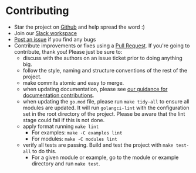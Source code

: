 # Contributing

* Star the project on [Github](https://github.com/testcontainers/testcontainers-go) and help spread the word :)
* Join our [Slack workspace](http://slack.testcontainers.org)
* [Post an issue](https://github.com/testcontainers/testcontainers-go/issues) if you find any bugs
* Contribute improvements or fixes using a [Pull Request](https://github.com/testcontainers/testcontainers-go/pulls). If you're going to contribute, thank you! Please just be sure to:
    * discuss with the authors on an issue ticket prior to doing anything big.
    * follow the style, naming and structure conventions of the rest of the project.
    * make commits atomic and easy to merge.
    * when updating documentation, please see [our guidance for documentation contributions](contributing_docs.md).
    * when updating the `go.mod` file, please run `make tidy-all` to ensure all modules are updated. It will run `golangci-lint` with the configuration set in the root directory of the project. Please be aware that the lint stage could fail if this is not done.
    * apply format running `make lint`
        * For examples: `make -C examples lint`
        * For modules: `make -C modules lint`
    * verify all tests are passing. Build and test the project with `make test-all` to do this.
        * For a given module or example, go to the module or example directory and run `make test`.
